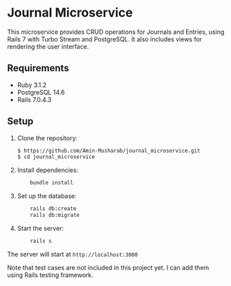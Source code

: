 # Journal Microservice

This microservice provides CRUD operations for Journals and Entries, using Rails 7 with Turbo Stream and PostgreSQL. It also includes views for rendering the user interface.

## Requirements

- Ruby 3.1.2
- PostgreSQL 14.6
- Rails 7.0.4.3

## Setup

1. Clone the repository:
    ```bash
    $ https://github.com/Amin-Musharab/journal_microservice.git
    $ cd journal_microservice
    ```
2. Install dependencies:
    ```bash
        bundle install
    ```
3. Set up the database:
    ```bash
        rails db:create
        rails db:migrate
    ```
4.  Start the server:
    ```bash
        rails s
    ```
The server will start at `http://localhost:3000`

Note that test cases are not included in this project yet. I can add them using Rails testing framework.
